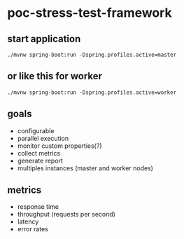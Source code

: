 # poc-stress-test-framework

## start application 
`./mvnw spring-boot:run -Dspring.profiles.active=master`
## or like this for worker
`./mvnw spring-boot:run -Dspring.profiles.active=worker`


## goals 
- configurable
- parallel execution
- monitor custom properties(?)
- collect metrics
- generate report
- multiples instances (master and worker nodes)

## metrics
- response time
- throughput (requests per second)
- latency
- error rates